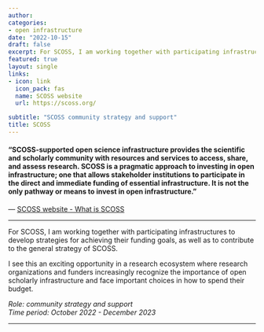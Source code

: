 ```yaml
---
author: 
categories:
- open infrastructure
date: "2022-10-15"
draft: false
excerpt: For SCOSS, I am working together with participating infrastructures to develop strategies for achieving their funding goals, as well as to contribute to the general strategy of SCOSS.
featured: true
layout: single
links:
- icon: link
  icon_pack: fas
  name: SCOSS website
  url: https://scoss.org/

subtitle: "SCOSS community strategy and support"
title: SCOSS
---
```

#### “SCOSS-supported open science infrastructure provides the scientific and scholarly community with resources and services to access, share, and assess research. SCOSS is a pragmatic approach to investing in open infrastructure; one that allows stakeholder institutions to participate in the direct and immediate funding of essential infrastructure. It is not the only pathway or means to invest in open infrastructure.”

— [SCOSS website - What is SCOSS](https://scoss.org/what-is-scoss/)

---

For SCOSS, I am working together with participating infrastructures to develop strategies for achieving their funding goals, as well as to contribute to the general strategy of SCOSS.

I see this an exciting opportunity in a research ecosystem where research organizations and funders increasingly recognize the importance of open scholarly infrastructure and face important choices in how to spend their budget.     

*Role: community strategy and support*  
*Time period: October 2022 - December 2023*

---
